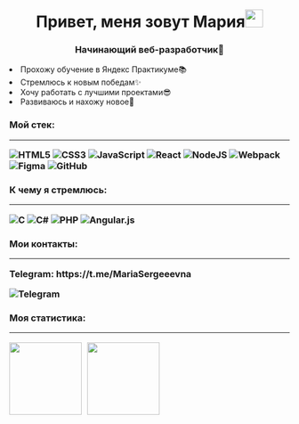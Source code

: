 <h1 align="center">Привет, меня зовут Мария<img src="https://github.com/blackcater/blackcater/raw/main/images/Hi.gif" height="32"/></h1>
<h3 align="center">Начинающий веб-разработчик💞️</h2>

<li>Прохожу обучение в Яндекс Практикуме📚</li>
<li>Стремлюсь к новым победам✨</li>
<li>Хочу работать с лучшими проектами😎</li>
<li>Развиваюсь и нахожу новое🧠</li>

<h3>Мой стек:</h>

---

![HTML5](https://img.shields.io/badge/html5-%23E34F26.svg?style=for-the-badge&logo=html5&logoColor=white)
![CSS3](https://img.shields.io/badge/css3-%231572B6.svg?style=for-the-badge&logo=css3&logoColor=white)
![JavaScript](https://img.shields.io/badge/javascript-%23323330.svg?style=for-the-badge&logo=javascript&logoColor=%23F7DF1E)
![React](https://img.shields.io/badge/react-%2320232a.svg?style=for-the-badge&logo=react&logoColor=%2361DAFB)
![NodeJS](https://img.shields.io/badge/node.js-6DA55F?style=for-the-badge&logo=node.js&logoColor=white)
![Webpack](https://img.shields.io/badge/webpack-%238DD6F9.svg?style=for-the-badge&logo=webpack&logoColor=black)
![Figma](https://img.shields.io/badge/figma-%23F24E1E.svg?style=for-the-badge&logo=figma&logoColor=white)
![GitHub](https://img.shields.io/badge/github-%23121011.svg?style=for-the-badge&logo=github&logoColor=white)

<h3>К чему я стремлюсь:</h>

---

![C](https://img.shields.io/badge/c-%2300599C.svg?style=for-the-badge&logo=c&logoColor=white)
![C#](https://img.shields.io/badge/c%23-%23239120.svg?style=for-the-badge&logo=c-sharp&logoColor=white)
![PHP](https://img.shields.io/badge/php-%23777BB4.svg?style=for-the-badge&logo=php&logoColor=white)
![Angular.js](https://img.shields.io/badge/angular.js-%23E23237.svg?style=for-the-badge&logo=angularjs&logoColor=white)

<h3>Мои контакты:</h>

---
<p>Telegram: https://t.me/MariaSergeeevna</p>

![Telegram](https://img.shields.io/badge/Telegram-2CA5E0?style=for-the-badge&logo=telegram&logoColor=white)

<h3>Моя статистика:</h>

---

<div>
<a href="https://github-readme-stats.vercel.app/api?username=Maru-Aruko&hide=contribs&show_icons=true&theme=dark">
  <img  align="left" height="130" style="margin-right: 10px" src="https://github-readme-stats.vercel.app/api?username=Maru-Aruko&hide=contribs&show_icons=true&theme=dark" />
</a>
<a href="https://github-readme-stats.vercel.app/api/top-langs/?username=a1rudy&layout=compact&theme=dark">
  <img align="left" height="130" src="https://github-readme-stats.vercel.app/api/top-langs/?username=a1rudy&layout=compact&theme=dark" />
</a>
</div>

<!---
Maru-Aruko/Maru-Aruko is a ✨ special ✨ repository because its `README.md` (this file) appears on your GitHub profile.
You can click the Preview link to take a look at your changes.
--->
